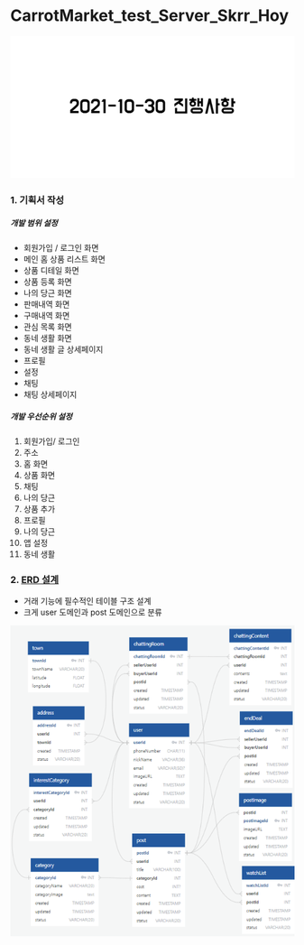 # CarrotMarket_test_Server_Skrr_Hoy

![2021-10-30 진행사항](images/2021-10-30_진행사항.png)

### 1. 기획서 작성

##### 개발 범위 설정

- 회원가입 / 로그인 화면
- 메인 홈 상품 리스트 화면
- 상품 디테일 화면
- 상품 등록 화면
- 나의 당근 화면
- 판매내역 화면
- 구매내역 화면
- 관심 목록 화면
- 동네 생활 화면
- 동네 생활 글 상세페이지
- 프로필
- 설정
- 채팅
- 채팅 상세페이지
  <br>

##### 개발 우선순위 설정

1. 회원가입/ 로그인
2. 주소
3. 홈 화면
4. 상품 화면
5. 채팅
6. 나의 당근
7. 상품 추가
8. 프로필
9. 나의 당근
10. 앱 설정
11. 동네 생활
    <br>

### 2. [ERD 설계](https://app.quickdatabasediagrams.com/#/d/YWyh7C)

- 거래 기능에 필수적인 테이블 구조 설계
- 크게 user 도메인과 post 도메인으로 분류

![ERD 구조](images/최초erd.png)
